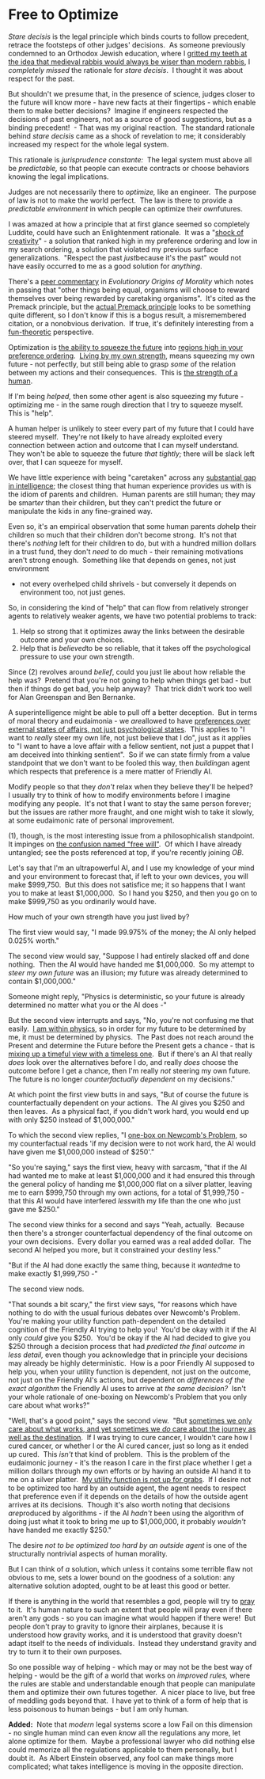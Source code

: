 
# Free to Optimize

*Stare decisis* is the legal principle which binds courts to follow
precedent, retrace the footsteps of other judges' decisions.  As
someone previously condemned to an Orthodox Jewish education, where
I
[gritted my teeth at the idea that medieval rabbis would always be wiser than modern rabbis](/lw/h8/tsuyoku_naritai_i_want_to_become_stronger/),
I *completely missed* the rationale for *stare decisis*.  I thought
it was about respect for the past.

But shouldn't we presume that, in the presence of science, judges
closer to the future will know more - have new facts at their
fingertips - which enable them to make better decisions?  Imagine
if engineers respected the decisions of past engineers, not as a
source of good suggestions, but as a binding precedent!  - That was
my original reaction.  The standard rationale behind
*stare decisis* came as a shock of revelation to me; it
considerably increased my respect for the whole legal system.

This rationale is *jurisprudence constante:*  The legal system must
above all be *predictable,* so that people can execute contracts or
choose behaviors knowing the legal implications.

Judges are not necessarily there to *optimize,* like an engineer. 
The purpose of law is not to make the world perfect.  The law is
there to provide a *predictable environment* in which people can
optimize their *own*futures.



I was amazed at how a principle that at first glance seemed so
completely Luddite, could have such an Enlightenment rationale.  It
was a "[shock of creativity](/lw/vm/lawful_creativity/)" - a
solution that ranked high in my preference ordering and low in my
search ordering, a solution that violated my previous surface
generalizations.  "Respect the past *just*because it's the past"
would not have easily occurred to me as a good solution for
*anything*.

There's a
[peer commentary](http://books.google.com/books?id=inmTyPPdR5oC&pg=RA1-PA123&lpg=RA1-PA123&dq=%22caretaking+organisms%22&source=bl&ots=JynSbtNF4H&sig=k-2NzLYV3jwoB8bNF8JM2HdNB2Q&hl=en&sa=X&oi=book_result&resnum=2&ct=result#PRA1-PA123,M1)
in *Evolutionary Origins of Morality* which notes in passing that
"other things being equal, organisms will choose to reward
themselves over being rewarded by caretaking organisms".  It's
cited as the Premack principle, but the
[actual Premack principle](http://en.wikipedia.org/wiki/Premack's_principle)
looks to be something quite different, so I don't know if this is a
bogus result, a misremembered citation, or a nonobvious
derivation.  If true, it's definitely interesting from a
[fun-theoretic](/lw/wv/prolegomena_to_a_theory_of_fun/)
perspective.

Optimization is
[the ability to squeeze the future](/lw/vb/efficient_crossdomain_optimization/)
into
[regions high in your preference ordering](/lw/v9/aiming_at_the_target/). 
[Living by my own strength](/lw/wz/living_by_your_own_strength/),
means squeezing my own future - not perfectly, but still being able
to grasp *some* of the relation between my actions and their
consequences.  This is
[the strength of a human](/lw/ve/mundane_magic/).

If I'm being *helped,* then some other agent is also squeezing my
future - optimizing me - in the same rough direction that I try to
squeeze myself.  This is "help".

A human helper is unlikely to steer every part of my future that I
could have steered myself.  They're not likely to have already
exploited every connection between action and outcome that I can
myself understand.  They won't be able to squeeze the future
*that tightly;* there will be slack left over, that I can squeeze
for myself.

We have little experience with being "caretaken" across any
[substantial gap in intelligence](/lw/ql/my_childhood_role_model/);
the closest thing that human experience provides us with is the
idiom of parents and children.  Human parents are still human; they
may be smart*er* than their children, but they can't predict the
future or manipulate the kids in any fine-grained way.

Even so, it's an empirical observation that some human parents
*do*help their children so much that their children don't become
strong.  It's not that there's *nothing* left for their children to
do, but with a hundred million dollars in a trust fund, they don't
*need* to do much - their remaining motivations aren't strong
enough.  Something like that depends on genes, not just environment
- not every overhelped child shrivels - but conversely it depends
on environment too, not just genes.

So, in considering the kind of "help" that can flow from relatively
stronger agents to relatively weaker agents, we have two potential
problems to track:

1.  Help so strong that it optimizes away the links between the
    desirable outcome and your own choices.
2.  Help that is *believed*to be so reliable, that it takes off the
    psychological pressure to use your own strength.

Since (2) revolves around *belief*, could you just lie about how
reliable the help was?  Pretend that you're not going to help when
things get bad - but then if things do get bad, you help anyway? 
That trick didn't work too well for Alan Greenspan and Ben
Bernanke.

A superintelligence might be able to pull off a better deception. 
But in terms of moral theory and eudaimonia - we *are*allowed to
have
[preferences over external states of affairs, not just psychological states](/lw/lb/not_for_the_sake_of_happiness_alone/). 
This applies to "I want to *really* steer my own life, not just
believe that I do", just as it applies to "I want to have a love
affair with a fellow sentient, not just a puppet that I am deceived
into thinking sentient".  So if we can state firmly from a value
standpoint that we don't want to be fooled this way, then
*building*an agent which respects that preference is a mere matter
of Friendly AI.

Modify people so that they *don't* relax when they believe they'll
be helped?  I usually try to think of how to modify environments
before I imagine modifying any people.  It's not that I want to
stay the same person forever; but the issues are rather more
fraught, and one might wish to take it slowly, at some eudaimonic
rate of personal improvement.

(1), though, is the most interesting issue from a philosophicalish
standpoint.  It impinges on
[the confusion named "free will"](/lw/rc/the_ultimate_source/).  Of
which I have already untangled; see the posts referenced at top, if
you're recently joining *OB*.

Let's say that I'm an ultrapowerful AI, and I use my knowledge of
your mind and your environment to forecast that, if left to your
own devices, you will make $999,750.  But this does not satisfice
me; it so happens that I want you to make at least $1,000,000.  So
I hand you $250, and then you go on to make $999,750 as you
ordinarily would have.

How much of your own strength have you just lived by?

The first view would say, "I made 99.975% of the money; the AI only
helped 0.025% worth."

The second view would say, "Suppose I had entirely slacked off and
done nothing.  Then the AI would have handed me $1,000,000.  So my
attempt to *steer my own future* was an illusion; my future was
already determined to contain $1,000,000."

Someone might reply, "Physics is deterministic, so your future is
already determined no matter what you or the AI does -"

But the second view interrupts and says, "No, you're not confusing
me that easily.  [I am within physics](/lw/r0/thou_art_physics/),
so in order for my future to be determined by me, it must be
determined by physics.  The Past does not reach around the Present
and determine the Future before the Present gets a chance - that is
[mixing up a timeful view with a timeless one](/lw/r1/timeless_control/). 
But if there's an AI that really *does* look over the alternatives
before I do, and really *does* choose the outcome before I get a
chance, then I'm really *not* steering my own future.  The future
is no longer *counterfactually dependent* on my decisions."

At which point the first view butts in and says, "But of course the
future is counterfactually dependent on your actions.  The AI gives
you $250 and then leaves.  As a physical fact, if you didn't work
hard, you would end up with only $250 instead of $1,000,000."

To which the second view replies, "I
[one-box on Newcomb's Problem](/lw/nc/newcombs_problem_and_regret_of_rationality/),
so my counterfactual reads 'if my decision were to not work hard,
the AI would have given me $1,000,000 instead of $250'."

"So you're saying," says the first view, heavy with sarcasm, "that
if the AI had wanted me to make at least $1,000,000 and it had
ensured this through the general policy of handing me $1,000,000
flat on a silver platter, leaving me to earn $999,750 through my
own actions, for a total of $1,999,750 - that this AI would have
interfered *less*with my life than the one who just gave me $250."

The second view thinks for a second and says "Yeah, actually. 
Because then there's a stronger counterfactual dependency of the
final outcome on your own decisions.  Every dollar you earned was a
real added dollar.  The second AI helped you more, but it
constrained your destiny less."

"But if the AI had done exactly the same thing, because it
*wanted*me to make exactly $1,999,750 -"

The second view nods.

"That sounds a bit scary," the first view says, "for reasons which
have nothing to do with the usual furious debates over Newcomb's
Problem.  You're making your utility function path-dependent on the
detailed cognition of the Friendly AI trying to help you!  You'd be
okay with it if the AI only *could* give you $250.  You'd be okay
if the AI had decided to give you $250 through a decision process
that had *predicted the final outcome in less detail,* even though
you acknowledge that in principle your decisions may already be
highly deterministic.  How is a poor Friendly AI supposed to help
you, when your utility function is dependent, not just on the
outcome, not just on the Friendly AI's actions, but dependent on
*differences of the exact algorithm* the Friendly AI uses to arrive
at *the same decision?*  Isn't your whole rationale of one-boxing
on Newcomb's Problem that you only care about what works?"

"Well, that's a good point," says the second view.  "But
[sometimes we only care about what works, and yet sometimes we *do* care about the journey as well as the destination](/lw/ww/high_challenge/). 
If I was trying to cure cancer, I wouldn't care how I cured cancer,
or whether I or the AI cured cancer, just so long as it ended up
cured.  This *isn't* that kind of problem.  This is the problem of
the eudaimonic journey - it's the reason I care in the first place
whether I get a million dollars through my own efforts or by having
an outside AI hand it to me on a silver platter. 
[My utility function is not up for grabs](/lw/nc/newcombs_problem_and_regret_of_rationality/). 
If I desire not to be optimized too hard by an outside agent, the
agent needs to respect that preference even if it depends on the
details of how the outside agent arrives at its decisions.  Though
it's also worth noting that decisions *are*produced by algorithms -
if the AI *hadn't* been using the algorithm of doing just what it
took to bring me up to $1,000,000, it probably *wouldn't* have
handed me exactly $250."

The desire *not to be optimized too hard by an outside agent* is
one of the structurally nontrivial aspects of human morality.

But I can think of *a* solution, which unless it contains some
terrible flaw not obvious to me, sets a lower bound on the goodness
of a solution: any alternative solution adopted, ought to be at
least this good or better.

If there is anything in the world that resembles a god, people will
try to
[pray](http://miscellanea.wellingtongrey.net/2008/12/01/prayer-vs-hard-work/)
to it.  It's human nature to such an extent that people will pray
even if there aren't any gods - so you can imagine what would
happen if there were!  But people don't pray to gravity to ignore
their airplanes, because it is understood how gravity works, and it
is understood that gravity doesn't adapt itself to the needs of
individuals.  Instead they understand gravity and try to turn it to
their own purposes.

So one possible way of helping - which may or may not be the best
way of helping - would be the gift of a world that works on
*improved rules,* where the rules are stable and understandable
enough that people can manipulate them and optimize their own
futures together.  A nicer place to live, but free of meddling gods
beyond that.  I have yet to think of a form of help that is less
poisonous to human beings - but I am only human.

**Added:**  Note that *modern* legal systems score a low Fail on
this dimension - no single human mind can even *know* all the
regulations any more, let alone optimize for them.  Maybe a
professional lawyer who did nothing else could memorize all the
regulations applicable to them personally, but I doubt it.  As
Albert Einstein observed, any fool can make things more
complicated; what takes intelligence is moving in the opposite
direction.
